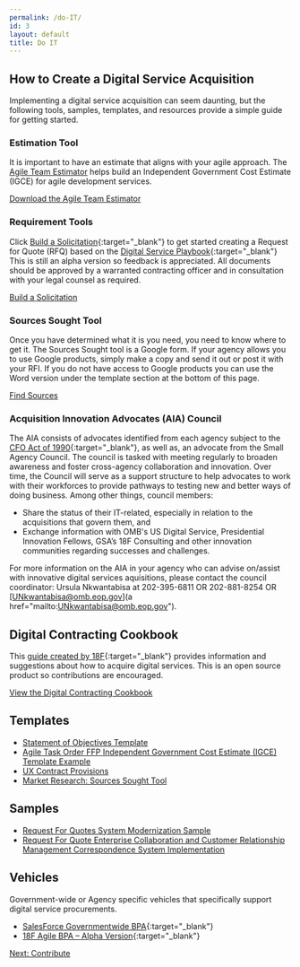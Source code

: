 ```yaml
---
permalink: /do-IT/
id: 3
layout: default
title: Do IT
---
```


## How to Create a Digital Service Acquisition

Implementing a digital service acquisition can seem daunting, but the following tools, samples, templates, and resources provide a simple guide for getting started. 

### Estimation Tool

It is important to have an estimate that aligns with your agile approach. The [Agile Team Estimator](/assets/files/agile_estimator823.xlsx) helps build an Independent Government Cost Estimate (IGCE) for agile development services.

<a class="usa-button-outline usa-button-active" type="button"  href="/assets/files/agile_estimator823.xlsx">Download the Agile Team Estimator</a>

### Requirement Tools

Click [Build a Solicitation](https://agile-solicitation-builder.apps.cloud.gov){:target="_blank"} to get started creating a Request for Quote (RFQ) based on the [Digital Service Playbook](https://playbook.cio.gov){:target="_blank"} This is still an alpha version so feedback is appreciated. All documents should be approved by a warranted contracting officer and in consultation with your legal counsel as required.

<a class="usa-button-outline usa-button-active" type="button" target="blank" href="https://agile-solicitation-builder.apps.cloud.gov">Build a Solicitation</a>

### Sources Sought Tool
Once you have determined what it is you need, you need to know where to get it. The Sources Sought tool is a Google form. If your agency allows you to use Google products, simply make a copy and send it out or post it with your RFI. If you do not have access to Google products you can use the Word version under the template section at the bottom of this page.

<a class="usa-button-outline usa-button-active" type="button" target="blank" href="https://docs.google.com/forms/d/1BGKTfoG8rRD4i5Qh-LOO22T31QS3BOkidVCyQzEhtOA/edit?usp=sharing">Find Sources</a>

### Acquisition Innovation Advocates (AIA) Council
The AIA consists of advocates identified from each agency subject to the [CFO Act of 1990](https://cfo.gov/about/){:target="_blank"}, as well as, an advocate from the Small Agency Council.  The council is tasked with meeting regularly to broaden awareness and foster cross-agency collaboration and innovation.  Over time, the Council will serve as a support structure to help advocates to work with their workforces to provide pathways to testing new and better ways of doing business. Among other things, council members:

* Share the status of their IT-related, especially in relation to the acquisitions that govern them, and 
* Exchange information with OMB's US Digital Service, Presidential Innovation Fellows, GSA’s 18F Consulting and other innovation communities regarding successes and challenges.

For more information on the AIA in your agency who can advise on/assist with innovative digital services aquisitions, please contact the council coordinator: Ursula Nkwantabisa at 202-395-6811 OR 202-881-8254 OR [UNkwantabisa@omb.eop.gov](a href="mailto:UNkwantabisa@omb.eop.gov").


## Digital Contracting Cookbook

This [guide created by 18F](https://pages.18f.gov/contracting-cookbook/){:target="_blank"} provides information and suggestions about how to acquire digital services. This is an open source product so contributions are encouraged.

<a class="usa-button-outline usa-button-active" type="button" target="blank" href="https://pages.18f.gov/contracting-cookbook/">View the Digital Contracting Cookbook</a>

## Templates

- [Statement of Objectives Template](/assets/files/DigitalServiceSOO.docx)
- [Agile Task Order FFP Independent Government Cost Estimate (IGCE) Template Example](/assets/files/Agile_Task_Order_IGCE_Example_-Sec_508_Remediated.docx)
- [UX Contract Provisions](/assets/files/UX%20Contract%20Provisions.docx)
- [Market Research: Sources Sought Tool](/assets/files/Sources%20Sought.docx)

## Samples
- [Request For Quotes System Modernization Sample](/assets/files/Agile%20Task%20Order%20Example.docx)
- [Request For Quote Enterprise Collaboration and Customer Relationship Management Correspondence System Implementation](/assets/files/CRMTaskOrder%20Sample%20DRAFT.docx)

## Vehicles

Government-wide or Agency specific vehicles that specifically support digital service procurements.

- [SalesForce Governmentwide BPA](http://www.gsa.gov/portal/content/120966){:target="_blank"}
- [18F Agile BPA – Alpha Version](https://18f.gsa.gov/2015/08/28/announcing-the-agile-BPA-awards/){:target="_blank"}

<a class="usa-button" type="button" href="/contribute">Next: Contribute</a>


